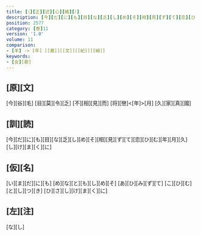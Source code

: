 ```yaml
---
title: [（][正][述][心][緒][）]
description: [今][だ][に][も][目][な][乏][し][め][そ][相][見][ず][て][恋][ひ][む][年][月][久][し][け][ま][く][に]
position: 2577
category: [巻]11
version: '1.0'
volume: 11
comparison:
- [羊] -> [年] [[嘉]][[文]][[紀]][[細]]
keywords:
- [女][歌]
---
```


## [原][文]

[今][谷][毛] [目][莫][令][乏] [不][相][見][而] [将][戀]<[年]>[月] [久][家][真][國]

## [訓][読]

[今][だ][に][も][目][な][乏][し][め][そ][相][見][ず][て][恋][ひ][む][年][月][久][し][け][ま][く][に]

## [仮][名]

[い][ま][だ][に][も] [め][な][と][も][し][め][そ] [あ][ひ][み][ず][て] [こ][ひ][む][と][し][つ][き] [ひ][さ][し][け][ま][く][に]

## [左][注]

[な][し]
